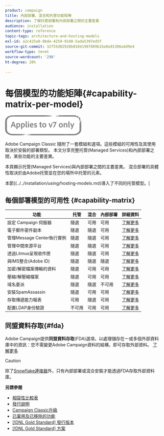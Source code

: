 ```yaml
---
product: campaign
title: 內部部署、混合和托管功能矩陣
description: 了解托管部署和內部部署之間的主要差異
audience: installation
content-type: reference
topic-tags: architecture-and-hosting-models
exl-id: a2c425a8-9bde-4259-9140-5ada5397ed5f
source-git-commit: 32f55d02920b0104198f809b1be0a91306a4d9e4
workflow-type: tm+mt
source-wordcount: '298'
ht-degree: 20%

---
```


# 每個模型的功能矩陣{#capability-matrix-per-model}

![](../../assets/v7-only.svg)

Adobe Campaign Classic 隨附了一套模組和選項。這些模組的可用性及其使用取決於安裝的部署類型。 本文分享完整托管(Managed Services)和內部部署之間，某些功能的主要差異。

本頁顯示托管(Managed Services)與內部部署之間的主要差異。 混合部署的具體性取決於由Adobe托管並在您的場所中托管的元素。

本節](../../installation/using/hosting-models.md)導入了不同的托管模型。[

## 每個部署模型的可用性 {#capability-matrix}

| 功能 | 托管 | 混合 | 內部部署 | 詳細資料 |
|-----------------------------------------------|------------------|-----------|---------------|-----------------------------------------------------------------------------------------------------------------------------------------------------------------------------------------------------------------------|
| 設定 Campaign 伺服器 | 隨選 | 可用 | 可用 | [了解更多](../../installation/using/the-server-configuration-file.md) |
| 電子郵件密件副本 | 隨選 | 隨選 | 可用 | [了解更多](../../installation/using/email-archiving.md) |
| 管理Message Center執行實例 | 隨選 | 隨選 | 可用 | [了解更多](../../message-center/using/about-transactional-messaging.md) |
| 管理中間來源平台 | 隨選 | 隨選 | 可用 | [了解更多](../../installation/using/mid-sourcing-server.md) |
| 透過Litmus呈現收件匣 | 隨選 | 隨選 | 可用 | [了解更多](../../delivery/using/inbox-rendering.md) |
| 與IMS整合(Adobe ID) | 隨選 | 隨選 | 隨選 | [了解更多](../../integrations/using/about-adobe-id.md) |
| 加密/解密檔案傳輸的資料 | 隨選 | 可用 | 可用 | [了解更多](../../platform/using/unzip-decrypt.md) |
| 壓縮/解壓縮檔案 | 隨選 | 可用 | 可用 | [了解更多](../../platform/using/unzip-decrypt.md) |
| 域名委派 | 隨選 | 隨選 | 不可用 | [了解更多](https://experienceleague.adobe.com/docs/control-panel/using/subdomains-and-certificates/setting-up-new-subdomain.html?lang=zh-Hant) |
| 安裝SpamAssassin | 隨選 | 可用 | 可用 | [了解更多](../../delivery/using/spamassassin.md) |
| 存取傳遞能力報表 | 可用 | 隨選 | 可用 | [了解更多](../../delivery/using/monitoring-deliverability.md) |
| 配置LDAP身份驗證 | 不可用 | 可用 | 可用 | [了解更多](../../installation/using/connecting-through-ldap.md) |


## 同盟資料存取{#fda}

Adobe Campaign提供&#x200B;**同盟資料存取**(FDA)選項，以處理儲存在一或多個外部資料庫中的資訊：您不需變更Adobe Campaign資料的結構，即可存取外部資料。 [了解更多](../../installation/using/about-fda.md)

>[!CAUTION]
>
>除了[Snowflake連接器](../../installation/using/configure-fda-snowflake.md)外，只有內部部署或混合安裝才能透過FDA存取外部資料庫。


**另請參閱**

* [相容性比較表](../../rn/using/compatibility-matrix.md)
* [發行說明](../../rn/using/latest-release.md)
* [Campaign Classic升級](../../rn/using/rn-overview.md)
* [已棄用及已移除的功能](../../rn/using/deprecated-features.md)
* [[!DNL Gold Standard] 發行版本](../../rn/using/gold-standard.md)
* [[!DNL Gold Standard] 方案](../../rn/using/gs-overview.md)
